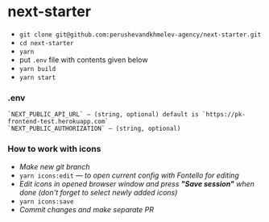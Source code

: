 # next-starter
* `git clone git@github.com:perushevandkhmelev-agency/next-starter.git`
* `cd next-starter`
* `yarn`
* put `.env` file with contents given below
* `yarn build`
* `yarn start`

### .env

    `NEXT_PUBLIC_API_URL` — (string, optional) default is `https://pk-frontend-test.herokuapp.com`
    `NEXT_PUBLIC_AUTHORIZATION` — (string, optional)


### How to work with icons
* *Make new git branch*
* `yarn icons:edit` — *to open current config with Fontello for editing*
* *Edit icons in opened browser window and press **"Save session"** when done (don't forget to select newly added icons)*
* `yarn icons:save`
* *Commit changes and make separate PR*
